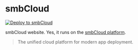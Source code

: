 # smbCloud

[![Deploy to smbCloud](https://github.com/smbcloudXYZ/smbcloud-cli/blob/development/deploy.svg)](https://smbcloud.xyz)

smbCloud website. Yes, it runs on the [smbCloud platform](https://smbcloud.xyz).


> The unified cloud platform for modern app deployment.
